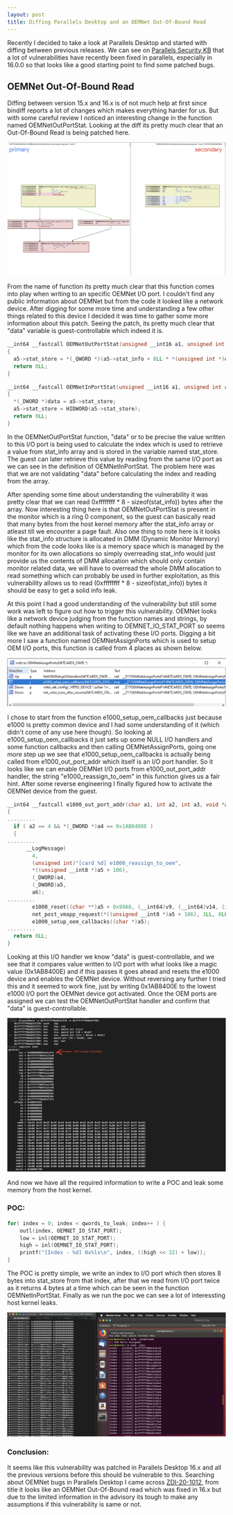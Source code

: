 ```yaml
---
layout: post
title: Diffing Parallels Desktop and an OEMNet Out-Of-Bound Read
---
```

Recently I decided to take a look at Parallels Desktop and started with diffing between previous releases. We can see on [Parallels Security KB](https://kb.parallels.com/en/125013) that a lot of vulnerabilities have recently been fixed in parallels, especially in 16.0.0 so that looks like a good starting point to find some patched bugs.

## OEMNet Out-Of-Bound Read

Diffing between version 15.x and 16.x is of not much help at first since bindiff reports a lot of changes which makes everything harder for us. But with some careful review I noticed an interesting change in the function named OEMNetOutPortStat. Looking at the diff its pretty much clear that an Out-Of-Bound Read is being patched here. 

<p align="center">
  <img src="../images/oem_bindiff.png"/>
<br>
</p>

From the name of function its pretty much clear that this function comes into play when writing to an specific OEMNet I/O port. I couldn't find any public information about OEMNet but from the code it looked like a network device. After digging for some more time and understanding a few other things related to this device I decided it was time to gather some more information about this patch. Seeing the patch, its pretty much clear that "data" variable is guest-controllable which indeed it is. 
<br>

```c
__int64 __fastcall OEMNetOutPortStat(unsigned __int16 a1, unsigned int a2, unsigned __int64 a3, void *data, net_device *a5)
{
  a5->stat_store = *(_QWORD *)(a5->stat_info + 8LL * *(unsigned int *)data + 0xB4);
  return 0LL;
}
```

```C
__int64 __fastcall OEMNetInPortStat(unsigned __int16 a1, unsigned int a2, unsigned __int64 a3, void *data, net_device *a5)
{
  *(_DWORD *)data = a5->stat_store;
  a5->stat_store = HIDWORD(a5->stat_store);
  return 0LL;
}
```

In the OEMNetOutPortStat function, "data" or to be precise the value written to this I/O port is being used to calculate the index which is used to retrieve a value from stat_info array and is stored in the variable named stat_store. The guest can later retrieve this value by reading from the same I/O port as we can see in the definition of OEMNetInPortStat. The problem here was that we are not validating "data" before calculating the index and reading from the array.

After spending some time about understanding the vulnerability it was pretty clear that we can read 0xffffffff * 8 - sizeof(stat_info)) bytes after the array. Now interesting thing here is that OEMNetOutPortStat is present in the monitor which is a ring 0 component, so the guest can basically read that many bytes from the host kernel memory after the stat_info array or atleast till we encounter a page fault. Also one thing to note here is it looks like the stat_info structure is allocated in DMM (Dynamic Monitor Memory) which from the code looks like is a memory space which is managed by the monitor for its own allocations so simply overreading stat_info would just provide us the contents of DMM allocation which should only contain monitor related data, we will have to overread the whole DMM allocation to read something which can probably be used in further exploitation, as this vulnerability allows us to read (0xffffffff * 8 - sizeof(stat_info)) bytes it should be easy to get a solid info leak. 

At this point I had a good understanding of the vulnerability but still some work was left to figure out how to trigger this vulnerability. OEMNet looks like a network device judging from the function names and strings, by default nothing happens when writing to OEMNET_IO_STAT_PORT so seems like we have an additional task of activating these I/O ports. Digging a bit more I saw a function named OEMNetAssignPorts which is used to setup OEM I/O ports, this function is called from 4 places as shown below.

<p align="center">
  <img src="../images/oemnet_xrefs.png"/>
<br>
</p>

I chose to start from the function e1000_setup_oem_callbacks just because e1000 is pretty common device and I had some understanding of it (which didn't come of any use here though). So looking at e1000_setup_oem_callbacks it just sets up some NULL I/O handlers and some function callbacks and then calling OEMNetAssignPorts, going one more step up we see that e1000_setup_oem_callbacks is actually being called from e1000_out_port_addr which itself is an I/O port handler. So it looks like we can enable OEMNet I/O ports from e1000_out_port_addr handler, the string "e1000_reassign_to_oem" in this function gives us a fair hint. After some reverse engineering I finally figured how to activate the OEMNet device from the guest. 

```C
__int64 __fastcall e1000_out_port_addr(char a1, int a2, int a3, void *a4, void *a5, int a6)
{
.........
  if ( a2 == 4 && *(_DWORD *)a4 == 0x1AB8400E )
  {
.........
      __LogMessage(
        4,
        (unsigned int)"[card %d] e1000_reassign_to_oem",
        *((unsigned __int8 *)a5 + 106),
        (_DWORD)a4,
        (_DWORD)a5,
        a6);
.........
        e1000_reset((char **)a5 + 0x99A8, (__int64)v9, (__int64)v14, (int)v13, v11, v12);
        net_post_vmapp_request(*((unsigned __int8 *)a5 + 106), 3LL, 0LL);
        e1000_setup_oem_callbacks((char *)a5);
.........
  return 0LL;
}
```

Looking at this I/O handler we know "data" is guest-controllable, and we see that it compares value written to I/O port with what looks like a magic value (0x1AB8400E) and if this passes it goes ahead and resets the e1000 device and enables the OEMNet device. Without reversing any further I tried this and it seemed to work fine, just by writing 0x1AB8400E to the lowest e1000 I/O port the OEMNet device got activated. Once the OEM ports are assigned we can test the OEMNetOutPortStat handler and confirm that "data" is guest-controllable.

<p align="center">
  <img src="../images/show_eax.png"/>
 <br>
</p>

And now we have all the required information to write a POC and leak some memory from the host kernel.

### POC:

```C
for( index = 0; index < qwords_to_leak; index++ ) {
    outl(index, OEMNET_IO_STAT_PORT);
    low = inl(OEMNET_IO_STAT_PORT);
    high = inl(OEMNET_IO_STAT_PORT);
    printf("[Index - %d] 0x%lx\n", index, ((high << 32) + low));
}
```

The POC is pretty simple, we write an index to I/O port which then stores 8 bytes into stat_store from that index, after that we read from I/O port twice as it returns 4 bytes at a time which can be seen in the function OEMNetInPortStat. Finally as we run the poc we can see a lot of interessting host kernel leaks.

<p align="center">
  <img src="../images/poc_result.png"/>
<br>
</p>

### Conclusion:

It seems like this vulnerability was patched in Parallels Desktop 16.x and all the previous versions before this should be vulnerable to this. Searching about OEMNet bugs in Parallels Desktop I came across [ZDI-20-1012](https://www.zerodayinitiative.com/advisories/ZDI-20-1012/), from title it looks like an OEMNet Out-Of-Bound read which was fixed in 16.x but due to the limited information in the advisory its tough to make any assumptions if this vulnerability is same or not.
